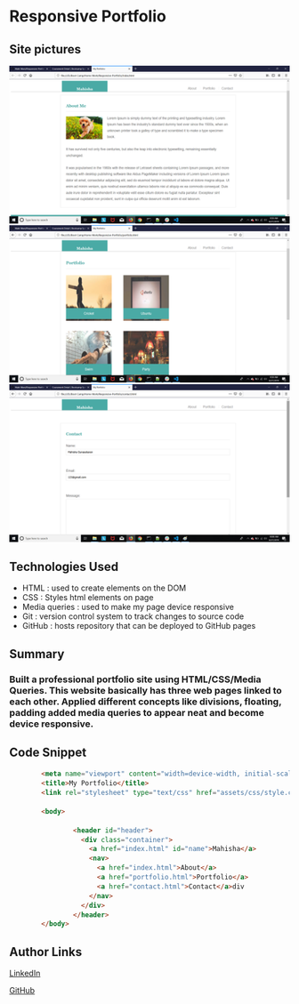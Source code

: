 # Responsive Portfolio

## Site pictures
![Site](firstpage.jpg)
![Site](secondpage.jpg)
![Site](thirdpage.jpg)

## Technologies Used
- HTML : used to create elements on the DOM
- CSS  : Styles html elements on page
- Media queries : used to make my page device responsive
- Git : version control system to track changes to source code
- GitHub : hosts repository that can be deployed to GitHub pages

## Summary
### Built a professional portfolio site using HTML/CSS/Media Queries. This website basically has three web pages linked to each other. Applied different concepts like divisions, floating, padding added media queries to appear neat and become device responsive.

## Code Snippet
```HTML
        <meta name="viewport" content="width=device-width, initial-scale=1, shrink-to-fit=no">
        <title>My Portfolio</title>
        <link rel="stylesheet" type="text/css" href="assets/css/style.css">

        <body>

                <header id="header">
                  <div class="container">
                    <a href="index.html" id="name">Mahisha</a>
                    <nav>
                      <a href="index.html">About</a>
                      <a href="portfolio.html">Portfolio</a>
                      <a href="contact.html">Contact</a>div
                    </nav>
                  </div>
                </header>
        </body>
```


## Author Links
[LinkedIn](https://www.linkedin.com/in/mahisha-gunasekaran-0a780a88/)

[GitHub](https://github.com/Mahi-Mani)

